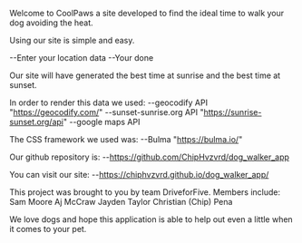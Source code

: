 Welcome to CoolPaws a site developed to find the ideal time to walk your dog avoiding the heat.

Using our site is simple and easy.

--Enter your location data
--Your done

Our site will have generated the best time at sunrise and the best time at sunset.

In order to render this data we used:
--geocodify API "https://geocodify.com/"
--sunset-sunrise.org API "https://sunrise-sunset.org/api"
--google maps API

The CSS framework we used was:
--Bulma "https://bulma.io/"

Our github repository is:
--https://github.com/ChipHvzvrd/dog_walker_app

You can visit our site:
--https://chiphvzvrd.github.io/dog_walker_app/

This project was brought to you by team DriveforFive.
Members include:
Sam Moore
Aj McCraw
Jayden Taylor
Christian (Chip) Pena

We love dogs and hope this application is able to help out even a little when it comes to your pet.